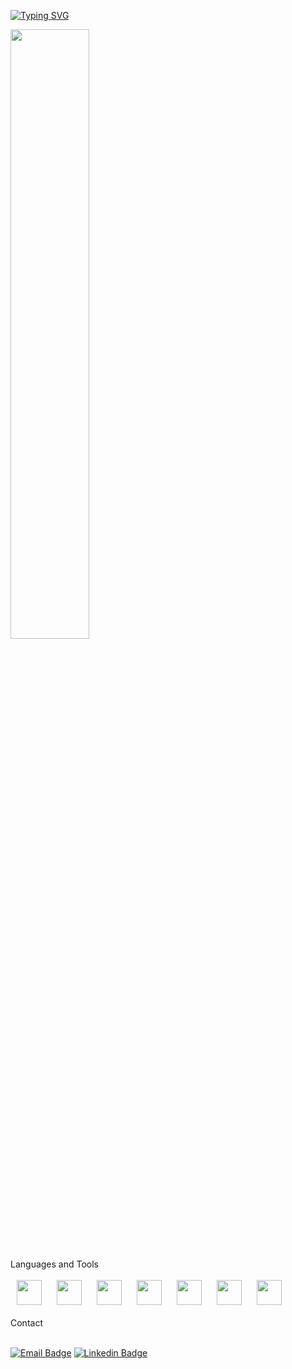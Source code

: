 [![Typing SVG](https://readme-typing-svg.herokuapp.com/?color=FFF&size=35&width=1000&lines=Howdy+👋;I+am+Arslanov+Ismatillo;Developer)](https://git.io/typing-svg)
<br />

<div align="left">  
  <img width="50%" height="auto" src="https://github-readme-stats.vercel.app/api/top-langs/?username=arslanov-ngc&layout=compact&hide_border=true&title_color=FFF&text_color=FFF&bg_color=0d1117" />
</div>

<br /> 

<div align="left">
   Languages and Tools
</div>

<br /> 

<div align="left">
    <img src="https://cdn.jsdelivr.net/gh/devicons/devicon/icons/html5/html5-original.svg" width="40" height="40" style="margin: 0 10px;" />
    <img src="https://cdn.jsdelivr.net/gh/devicons/devicon/icons/css3/css3-original.svg" width="40" height="40" style="margin: 0 10px;" />
    <img src="https://cdn.jsdelivr.net/gh/devicons/devicon/icons/bootstrap/bootstrap-original.svg" width="40" height="40"style="margin: 0 10px;" />
    <img src="https://cdn.jsdelivr.net/gh/devicons/devicon/icons/javascript/javascript-original.svg" width="40" height="40"style="margin: 0 10px;" />
    <img src="https://cdn.jsdelivr.net/gh/devicons/devicon/icons/typescript/typescript-original.svg" width="40" height="40"style="margin: 0 10px;" />
    <img src="https://cdn.jsdelivr.net/gh/devicons/devicon/icons/react/react-original.svg" width="40" height="40"style="margin: 0 10px;" />
    <img src="https://cdn.jsdelivr.net/gh/devicons/devicon/icons/nextjs/nextjs-original.svg" width="40" height="40"style="margin: 0 10px;" />
</div>

<br /> 

<div align="left">
   Contact
</div>

<br /> 

[![Email Badge](https://img.shields.io/badge/Gmail-E77344?style=for-the-badge&logo=gmail&logoColor=white)](mailto:arslanovngc@gmail.com)
[![Linkedin Badge](https://img.shields.io/badge/Linkedin-0C67C2?style=for-the-badge&logo=linkedin&logoColor=white)](https://linkedin.com/in/arslanovngc)
